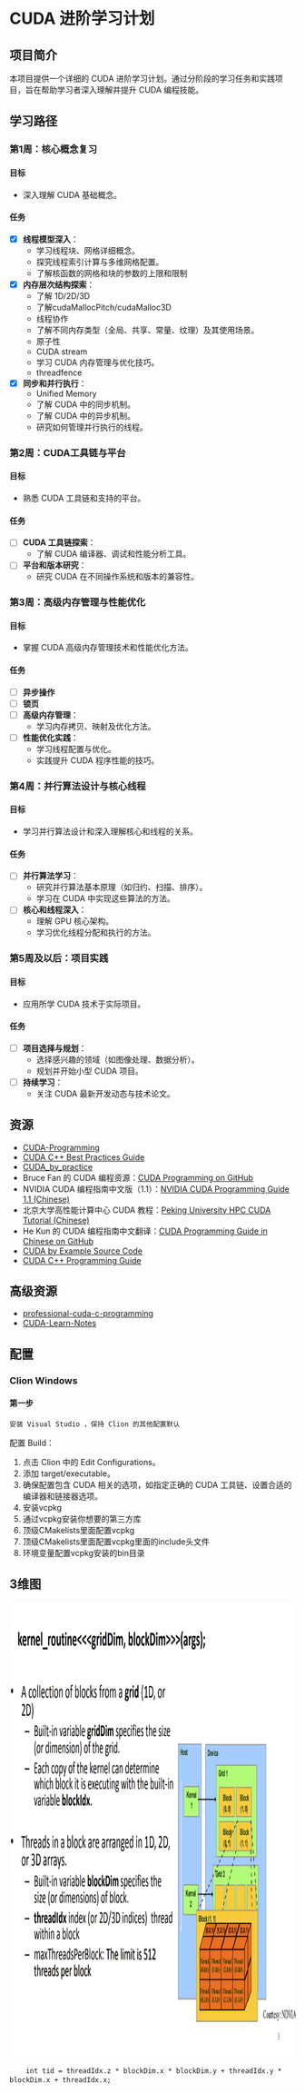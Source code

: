 # CUDA 进阶学习计划

## 项目简介

本项目提供一个详细的 CUDA 进阶学习计划。通过分阶段的学习任务和实践项目，旨在帮助学习者深入理解并提升 CUDA 编程技能。

## 学习路径

### 第1周：核心概念复习

#### 目标

- 深入理解 CUDA 基础概念。

#### 任务

- [x] **线程模型深入**：
    - 学习线程块、网格详细概念。
    - 探究线程索引计算与多维网格配置。
    - 了解核函数的网格和块的参数的上限和限制
- [x] **内存层次结构探索**：
    - 了解 1D/2D/3D 
    - 了解cudaMallocPitch/cudaMalloc3D
    - 线程协作
    - 了解不同内存类型（全局、共享、常量、纹理）及其使用场景。
    - 原子性
    - CUDA stream
    - 学习 CUDA 内存管理与优化技巧。
    - threadfence
- [x] **同步和并行执行**：
    - Unified Memory
    - 了解 CUDA 中的同步机制。
    - 了解 CUDA 中的异步机制。
    - 研究如何管理并行执行的线程。

### 第2周：CUDA工具链与平台

#### 目标

- 熟悉 CUDA 工具链和支持的平台。

#### 任务

- [ ] **CUDA 工具链探索**：
    - 了解 CUDA 编译器、调试和性能分析工具。
- [ ] **平台和版本研究**：
    - 研究 CUDA 在不同操作系统和版本的兼容性。

### 第3周：高级内存管理与性能优化

#### 目标

- 掌握 CUDA 高级内存管理技术和性能优化方法。

#### 任务
- [ ] **异步操作**
- [ ] **锁页**
- [ ] **高级内存管理**：
    - 学习内存拷贝、映射及优化方法。
- [ ] **性能优化实践**：
    - 学习线程配置与优化。
    - 实践提升 CUDA 程序性能的技巧。

### 第4周：并行算法设计与核心线程

#### 目标

- 学习并行算法设计和深入理解核心和线程的关系。

#### 任务

- [ ] **并行算法学习**：
    - 研究并行算法基本原理（如归约、扫描、排序）。
    - 学习在 CUDA 中实现这些算法的方法。
- [ ] **核心和线程深入**：
    - 理解 GPU 核心架构。
    - 学习优化线程分配和执行的方法。

### 第5周及以后：项目实践

#### 目标

- 应用所学 CUDA 技术于实际项目。

#### 任务

- [ ] **项目选择与规划**：
    - 选择感兴趣的领域（如图像处理、数据分析）。
    - 规划并开始小型 CUDA 项目。
- [ ] **持续学习**：
    - 关注 CUDA 最新开发动态与技术论文。

## 资源

- [CUDA-Programming](https://github.com/brucefan1983/CUDA-Programming/tree/master)
- [CUDA C++ Best Practices Guide](https://docs.nvidia.com/cuda/cuda-c-best-practices-guide/index.html)
- [CUDA_by_practice](https://github.com/eegkno/CUDA_by_practice)
- Bruce Fan 的 CUDA 编程资源：[CUDA Programming on GitHub](https://github.com/brucefan1983/CUDA-Programming)
- NVIDIA CUDA
  编程指南中文版（1.1）：[NVIDIA CUDA Programming Guide 1.1 (Chinese)](https://www.nvidia.cn/docs/IO/51635/NVIDIA_CUDA_Programming_Guide_1.1_chs.pdf)
- 北京大学高性能计算中心 CUDA
  教程：[Peking University HPC CUDA Tutorial (Chinese)](https://hpc.pku.edu.cn/docs/20170829223652566150.pdf)
- He Kun 的 CUDA
  编程指南中文翻译：[CUDA Programming Guide in Chinese on GitHub](https://github.com/HeKun-NVIDIA/CUDA-Programming-Guide-in-Chinese)
- [CUDA by Example Source Code](https://github.com/CodedK/CUDA-by-Example-source-code-for-the-book-s-examples-)
- [CUDA C++ Programming Guide](https://docs.nvidia.com/cuda/cuda-c-programming-guide/contents.html)

## 高级资源

- [professional-cuda-c-programming](https://github.com/deeperlearning/professional-cuda-c-programming/tree/master)
- [CUDA-Learn-Notes](https://github.com/DefTruth/CUDA-Learn-Notes)

## 配置

### Clion Windows

#### 第一步

```bash 
安装 Visual Studio ，保持 Clion 的其他配置默认
```

配置 Build：

1. 点击 Clion 中的 Edit Configurations。
2. 添加 target/executable。
3. 确保配置包含 CUDA 相关的选项，如指定正确的 CUDA 工具链、设置合适的编译器和链接器选项。
4. 安装vcpkg
5. 通过vcpkg安装你想要的第三方库
6. 顶级CMakelists里面配置vcpkg
7. 顶级CMakelists里面配置vcpkg里面的include头文件
8. 环境变量配置vcpkg安装的bin目录



## 3维图


<img src="./note/readme.assets/3d_images.jpg" alt="image_description" width="1000px" height="800px">

```angular2html
    int tid = threadIdx.z * blockDim.x * blockDim.y + threadIdx.y * blockDim.x + threadIdx.x;
```



